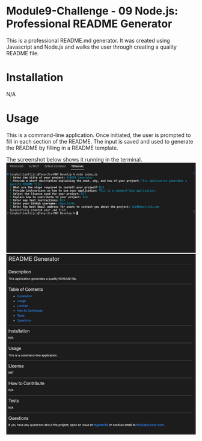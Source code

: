 # Module9-Challenge - 09 Node.js: Professional README Generator

This is a professional README.md generator. It was created using Javascript and Node.js and walks the user through creating a quality README file.

# Installation

N/A

# Usage

This is a command-line application. Once initiated, the user is prompted to fill in each section of the README. The input is saved and used to generate the README by filling in a README template.  

The screenshot below shows it running in the terminal.
![alt text](/Develop/assets/images/Screenshot%202023-01-30%20at%205.38.18%20PM.png)
![alt text](/Develop/assets/images/Screenshot%202023-01-30%20at%205.39.35%20PM.png)